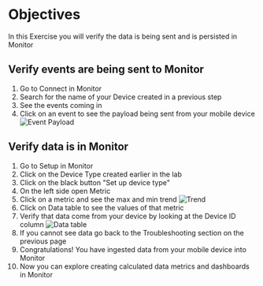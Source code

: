 # Objectives
In this Exercise you will verify the data is being sent and is persisted in Monitor

## Verify events are being sent to Monitor
1. Go to Connect in Monitor
2. Search for the name of your Device created in a previous step
3. See the events coming in
4. Click on an event to see the payload being sent from your mobile device
![Event Payload](/img/mas_monitor_connect/event_payload.png)

## Verify data is in Monitor

1. Go to Setup in Monitor
2. Click on the Device Type created earlier in the lab
3. Click on the black button "Set up device type"
4. On the left side open Metric
5. Click on a metric and see the max and min trend
![Trend](/img/mas_monitor_connect/trend.png)
6. Click on Data table to see the values of that metric
7. Verify that data come from your device by looking at the Device ID column
![Data table](/img/mas_monitor_connect/data-table.png)
8. If you cannot see data go back to the Troubleshooting section on the previous page
9. Congratulations!  You have ingested data from your mobile device into Monitor
10. Now you can explore creating calculated data metrics and dashboards in Monitor
